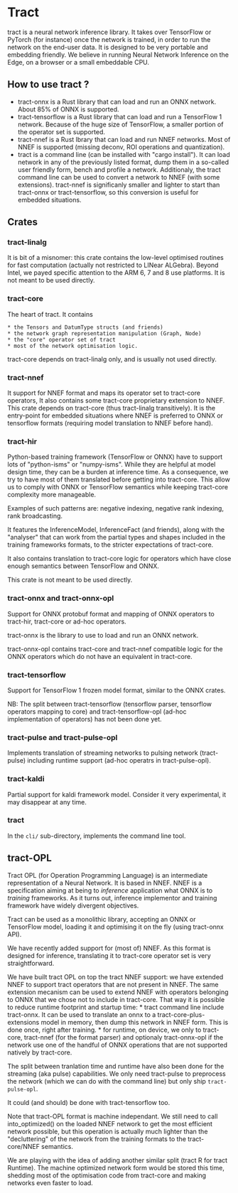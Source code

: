 # Tract

tract is a neural network inference library. It takes over TensorFlow or
PyTorch (for instance) once the network is trained, in order to run the network
on the end-user data. It is designed to be very portable and embedding
friendly. We believe in running Neural Network Inference on the Edge, on a
browser or a small embeddable CPU.

## How to use tract ?

* tract-onnx is a Rust library that can load and run an ONNX network. About 85%
    of ONNX is supported.
* tract-tensorflow is a Rust library that can load and run a TensorFlow 1
    network. Because of the huge size of TensorFlow, a smaller portion of the
    operator set is supported.
* tract-nnef is a Rust lbrary that can load and run NNEF networks. Most of
    NNEF is supported (missing deconv, ROI operations and quantization).
* tract is a command line (can be installed with "cargo install"). It can
    load network in any of the previously listed format, dump them in a
    so-called user friendly form, bench and profile a network.
    Additionaly, the tract command line can be used to convert a network to
    NNEF (with some extensions). tract-nnef is significanly smaller and
    lighter to start than tract-onnx or tract-tensorflow, so this conversion
    is useful for embedded situations.

## Crates

### tract-linalg

It is bit of a misnomer: this crate contains the low-level optimised
routines for fast computation (actually not restricted to LINear ALGebra).
Beyond Intel, we payed specific attention to the ARM 6, 7 and 8 use
platforms. It is not meant to be used directly.

### tract-core

The heart of tract. It contains

    * the Tensors and DatumType structs (and friends)
    * the network graph representation manipulation (Graph, Node)
    * the "core" operator set of tract
    * most of the network optimisation logic.

tract-core depends on tract-linalg only, and is usually not used directly.

### tract-nnef

It support for NNEF format and maps its operator set to tract-core operators,
It also contains some tract-core proprietary extension to NNEF.
This crate depends on tract-core (thus tract-linalg transitively).
It is the entry-point for embedded situations where NNEF is preferred to ONNX
or tensorflow formats (requiring model translation to NNEF before hand).

### tract-hir

Python-based training framework (TensorFlow or ONNX) have to support lots of
"python-isms" or "numpy-isms". While they are helpful at model design time,
they can be a burden at inference time. As a consequence, we try to have most
of them translated before getting into tract-core. This allow us to comply with
ONNX or TensorFlow semantics while keeping tract-core complexity more
manageable.

Examples of such patterns are: negative indexing, negative rank indexing, rank
broadcasting.

It features the InferenceModel, InferenceFact (and friends), along with the
"analyser" that can work from the partial types and shapes included in the
training frameworks formats, to the stricter expectations of tract-core.

It also contains translation to tract-core logic for operators which have
close enough semantics between TensorFlow and ONNX.

This crate is not meant to be used directly.

### tract-onnx and tract-onnx-opl

Support for ONNX protobuf format and mapping of ONNX operators to tract-hir,
tract-core or ad-hoc operators.

tract-onnx is the library to use to load and run an ONNX network.

tract-onnx-opl contains tract-core and tract-nnef compatible logic for the
ONNX operators which do not have an equivalent in tract-core.

### tract-tensorflow

Support for TensorFlow 1 frozen model format, similar to the ONNX crates.

NB: The split between tract-tensorflow (tensorflow parser, tensorflow operators
mapping to core) and tract-tensorflow-opl (ad-hoc implementation of operators)
has not been done yet.

### tract-pulse and tract-pulse-opl

Implements translation of streaming networks to pulsing network (tract-pulse)
including runtime support (ad-hoc operatrs in tract-pulse-opl).

### tract-kaldi

Partial support for kaldi framework model. Consider it very experimental, it
may disappear at any time.

### tract

In the `cli/` sub-directory, implements the command line tool.

## tract-OPL

Tract OPL (for Operation Programming Language) is an intermediate
representation of a Neural Network. It is based in NNEF. NNEF is a
specification aiming at being to *inference* application what ONNX is
to *training* frameworks. As it turns out, inference implementor and 
training framework have widely divergent objectives.

Tract can be used as a monolithic library, accepting an ONNX or
TensorFlow model, loading it and optimising it on the fly (using
tract-onnx API).

We have recently added support for (most of) NNEF. As this format is
designed for inference, translating it to tract-core operator set is
very straightforward.

We have built tract OPL on top the tract NNEF support: we have extended
NNEF to support tract operators that are not present in NNEF. The same
extension mecanism can be used to extend NNEF with operators belonging
to ONNX that we chose not to include in tract-core. That way it is
possible to reduce runtime footprint and startup time:
    * tract command line include tract-onnx. It can be used to translate
an onnx to a tract-core-plus-extensions model in memory, then dump this
network in NNEF form. This is done once, right after training.
    * for runtime, on device, we only to tract-core, tract-nnef (for the
format parser) and optionaly tract-onnx-opl if the network use one of the
handful of ONNX operations that are not supported natively by tract-core.

The split between tranlation time and runtime have also been done for the
streaming (aka pulse) capabilities. We only need tract-pulse to preprocess
the network (which we can do with the command line) but only ship 
`tract-pulse-opl`.

It could (and should) be done with tract-tensorflow too.

Note that tract-OPL format is machine independant. We still need to call
into_optimized() on the loaded NNEF network to get the most efficient network
possible, but this operation is actually much lighter than the "decluttering"
of the network from the training formats to the tract-core/NNEF semantics.

We are playing with the idea of adding another similar split (tract R for
tract Runtime). The machine optimized network form would be stored this time,
shedding most of the optimisation code from tract-core and making networks
even faster to load.
